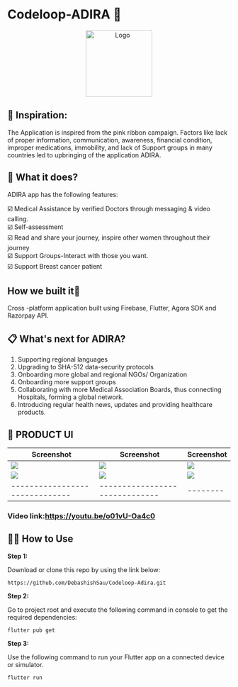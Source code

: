 # Codeloop-ADIRA :ribbon:
<p align="center">
  <a href="#" style=" -webkit-user-select: none;-ms-user-select: none;user-select: none;">
    <img src="https://github.com/Shanu1515/Codeloop-Adira/blob/master/assets/Logo.png" alt="Logo" width="150" height="150">
  </a>
  </p>
  
## 📌 Inspiration:
The Application is inspired from the pink ribbon campaign. Factors like lack of proper information, communication, awareness, financial condition, improper medications, immobility, and lack of Support groups in many countries led to upbringing of the application ADIRA.

## 🎯 What it does?
ADIRA app has the following features:<br>
 
:ballot_box_with_check: Medical Assistance by verified Doctors through messaging & video calling.<br>
:ballot_box_with_check: Self-assessment<br> 
:ballot_box_with_check: Read and share your journey, inspire other women throughout their journey<br>
:ballot_box_with_check: Support Groups-Interact with those you want.<br>
:ballot_box_with_check: Support Breast cancer patient <br>

## How we built it:iphone:
Cross -platform application built using Firebase, Flutter, Agora SDK and Razorpay API.

## 📋 What's next for ADIRA?
1. Supporting regional languages
2. Upgrading to SHA-512 data-security protocols
3. Onboarding more global and regional NGOs/ Organization
4. Onboarding more support groups
5. Collaborating with more Medical Association Boards, thus connecting Hospitals, forming a global network.
6. Introducing regular health news, updates and providing healthcare products.

## 🌟 PRODUCT UI

| Screenshot                                                                       | Screenshot                                                                       | Screenshot                                                                       |
| -------------------------------------------------------------------------------- | -------------------------------------------------------------------------------- | -------------------------------------------------------------------------------- |
| <img src="https://github.com/Shanu1515/Codeloop-Adira/blob/master/SS1.jpeg"> | <img src="https://github.com/Shanu1515/Codeloop-Adira/blob/master/SS2.jpeg"> | <img src="https://github.com/Shanu1515/Codeloop-Adira/blob/master/SS4.jpeg"> |
| <img src="https://github.com/Shanu1515/Codeloop-Adira/blob/master/SS5.jpeg"> | <img src="https://github.com/Shanu1515/Codeloop-Adira/blob/master/SS6.jpeg"> | <img src="https://github.com/Shanu1515/Codeloop-Adira/blob/master/SS3.jpeg"> |
| ------------------------------                                                   | ------------------------------                                                   | --------



### Video link:https://youtu.be/o01vU-Oa4c0

## 🚴‍♂️ How to Use 

**Step 1:**

Download or clone this repo by using the link below:

```
https://github.com/DebashishSau/Codeloop-Adira.git
```

**Step 2:**

Go to project root and execute the following command in console to get the required dependencies: 

```
flutter pub get 
```

**Step 3:**

Use the following command to run your Flutter app on a connected device or simulator.

```
flutter run
```
